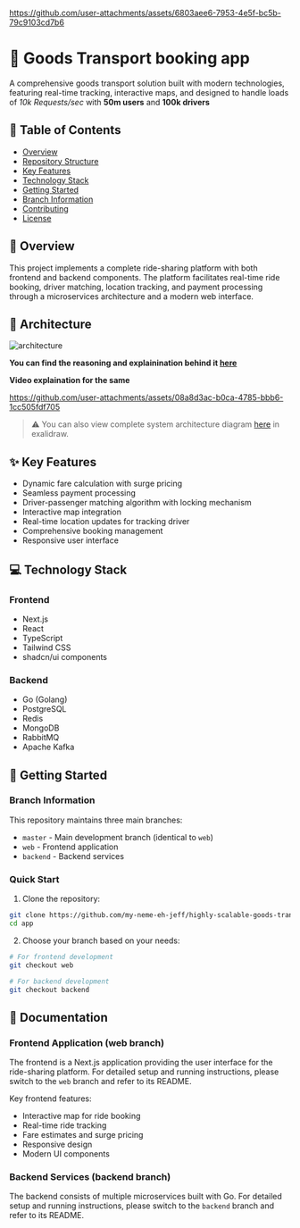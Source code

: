 
https://github.com/user-attachments/assets/6803aee6-7953-4e5f-bc5b-79c9103cd7b6
# 🚗 Goods Transport booking app

A comprehensive goods transport solution built with modern technologies, featuring real-time tracking, interactive maps, and designed to handle loads of *10k Requests/sec* with **50m users** and **100k drivers**

## 📑 Table of Contents
- [Overview](#overview)
- [Repository Structure](#repository-structure)
- [Key Features](#key-features)
- [Technology Stack](#technology-stack)
- [Getting Started](#getting-started)
- [Branch Information](#branch-information)
- [Contributing](#contributing)
- [License](#license)

## 🌟 Overview

This project implements a complete ride-sharing platform with both frontend and backend components. The platform facilitates real-time ride booking, driver matching, location tracking, and payment processing through a microservices architecture and a modern web interface.

## 📐 Architecture

![architecture](https://github.com/user-attachments/assets/e33a8f4c-597b-4299-ab70-04501e1bb33d)

**You can find the reasoning and explainination behind it [here](https://docs.google.com/document/d/1k2rRMaz8bm45_f6i-2wglWUaDMv8CLnWnFlcAX-j-CE/edit?usp=sharing)**

**Video explaination for the same** 

https://github.com/user-attachments/assets/08a8d3ac-b0ca-4785-bbb6-1cc505fdf705


> ⚠️ You can also view complete system architecture diagram [here](https://excalidraw.com/#json=AAdmRY_7GbA_Niqt3iuET,HN-Y0n9DxFeS7x2KpTAzIg) in exalidraw.

## ✨ Key Features

- Dynamic fare calculation with surge pricing
- Seamless payment processing
- Driver-passenger matching algorithm with locking mechanism
- Interactive map integration
- Real-time location updates for tracking driver
- Comprehensive booking management
- Responsive user interface

## 💻 Technology Stack

### Frontend
- Next.js
- React
- TypeScript
- Tailwind CSS
- shadcn/ui components

### Backend
- Go (Golang)
- PostgreSQL
- Redis
- MongoDB
- RabbitMQ
- Apache Kafka

## 🚀 Getting Started

### Branch Information

This repository maintains three main branches:
- `master` - Main development branch (identical to `web`)
- `web` - Frontend application
- `backend` - Backend services

### Quick Start

1. Clone the repository:
```bash
git clone https://github.com/my-neme-eh-jeff/highly-scalable-goods-transport-app.git app
cd app
```

2. Choose your branch based on your needs:
```bash
# For frontend development
git checkout web

# For backend development
git checkout backend
```

## 📘 Documentation

### Frontend Application (web branch)
The frontend is a Next.js application providing the user interface for the ride-sharing platform. For detailed setup and running instructions, please switch to the `web` branch and refer to its README.

Key frontend features:
- Interactive map for ride booking
- Real-time ride tracking
- Fare estimates and surge pricing
- Responsive design
- Modern UI components

### Backend Services (backend branch)
The backend consists of multiple microservices built with Go. For detailed setup and running instructions, please switch to the `backend` branch and refer to its README.

